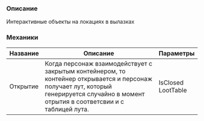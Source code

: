 ### Описание
Интерактивные объекты на локациях в вылазках

### Механики
| Название | Описание                                                                                                                                                                                 | Параметры             |
| -------- | ---------------------------------------------------------------------------------------------------------------------------------------------------------------------------------------- | --------------------- |
| Открытие | Когда персонаж взаимодействует с закрытым контейнером, то контейнер открывается и персонаж получает лут, который генерируется случайно в момент отрытия в соответсвии и с таблицей лута. | IsClosed<br>LootTable |

